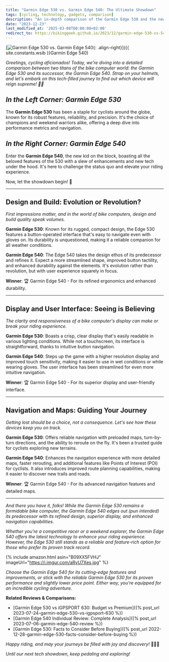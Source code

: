 ```yaml
---
title: "Garmin Edge 530 vs. Garmin Edge 540: The Ultimate Showdown"
tags: [cycling, technology, gadgets, comparison]
description: "An in-depth comparison of the Garmin Edge 530 and the newer Garmin Edge 540, highlighting key differences and improvements."
date: "2023-12-23"
last_modified_at: '2025-03-08T00:00:00+02:00'
redirect_to: https://bikinggeek.github.io/2023/12/garmin-edge-530-vs-540-comparison.html
---
```


[![Garmin Edge 530 vs. Garmin Edge 540](https://i.imgur.com/aRyU7Xem.jpg){: .align-right}]({{ site.constants.wsib }}Garmin Edge 540)

*Greetings, cycling aficionados! Today, we're diving into a detailed comparison between two titans of the bike computer world: the Garmin Edge 530 and its successor, the Garmin Edge 540. Strap on your helmets, and let's embark on this tech-filled journey to find out which device will reign supreme! 🚴‍♂️*

## *In the Left Corner: Garmin Edge 530*

The **Garmin Edge 530** has been a staple for cyclists around the globe, known for its robust features, reliability, and precision. It's the choice of champions and weekend warriors alike, offering a deep dive into performance metrics and navigation.

## *In the Right Corner: Garmin Edge 540*

Enter the **Garmin Edge 540**, the new kid on the block, boasting all the beloved features of the 530 with a slew of enhancements and new tech under the hood. It's here to challenge the status quo and elevate your riding experience.

Now, let the showdown begin! 🥊

---------

## **Design and Build: Evolution or Revolution?**

*First impressions matter, and in the world of bike computers, design and build quality speak volumes.*

**Garmin Edge 530**: Known for its rugged, compact design, the Edge 530 features a button-operated interface that's easy to navigate even with gloves on. Its durability is unquestioned, making it a reliable companion for all weather conditions.

**Garmin Edge 540**: The Edge 540 takes the design ethos of its predecessor and refines it. Expect a more streamlined shape, improved button tactility, and enhanced durability against the elements. It's evolution rather than revolution, but with user experience squarely in focus.

**Winner**: 🏆 Garmin Edge 540 - For its refined ergonomics and enhanced durability.

---------

## **Display and User Interface: Seeing is Believing**

*The clarity and responsiveness of a bike computer's display can make or break your riding experience.*

**Garmin Edge 530**: Boasts a crisp, clear display that's easily readable in various lighting conditions. While not a touchscreen, its interface is straightforward, thanks to intuitive button navigation.

**Garmin Edge 540**: Steps up the game with a higher resolution display and improved touch sensitivity, making it easier to use in wet conditions or while wearing gloves. The user interface has been streamlined for even more intuitive navigation.

**Winner**: 🏆 Garmin Edge 540 - For its superior display and user-friendly interface.

---------

## **Navigation and Maps: Guiding Your Journey**

*Getting lost should be a choice, not a consequence. Let's see how these devices keep you on track.*

**Garmin Edge 530**: Offers reliable navigation with preloaded maps, turn-by-turn directions, and the ability to reroute on the fly. It's been a trusted guide for cyclists exploring new terrains.

**Garmin Edge 540**: Enhances the navigation experience with more detailed maps, faster rerouting, and additional features like Points of Interest (POI) for cyclists. It also introduces improved route planning capabilities, making it easier to discover new trails and roads.

**Winner**: 🏆 Garmin Edge 540 - For its advanced navigation features and detailed maps.

---------

*And there you have it, folks! While the Garmin Edge 530 remains a formidable bike computer, the Garmin Edge 540 edges out (pun intended) its predecessor with its refined design, superior display, and enhanced navigation capabilities.*

*Whether you're a competitive racer or a weekend explorer, the Garmin Edge 540 offers the latest technology to enhance your riding experience. However, the Edge 530 still stands as a reliable and feature-rich option for those who prefer its proven track record.*

{% include amazon.html asin="B09XX5FVHJ" imageUrl="https://i.imgur.com/aRyU7Xes.jpg" %}

*Choose the Garmin Edge 540 for its cutting-edge features and improvements, or stick with the reliable Garmin Edge 530 for its proven performance and slightly lower price point. Either way, you're equipped for an incredible cycling adventure.*

**Related Reviews & Comparisons:**

- [Garmin Edge 530 vs iGPSPORT 630: Budget vs Premium]({% post_url 2023-07-24-garmin-edge-530-vs-igpsport-630 %})
- [Garmin Edge 540 Individual Review: Complete Analysis]({% post_url 2023-07-06-garmin-edge-540-review %})
- [Garmin Edge 530: Facts to Consider Before Buying]({% post_url 2022-12-28-garmin-edge-530-facts-consider-before-buying %})

*Happy riding, and may your journeys be filled with joy and discovery!* 🚵‍♀️💨

*Until our next tech showdown, keep pedaling and exploring!*